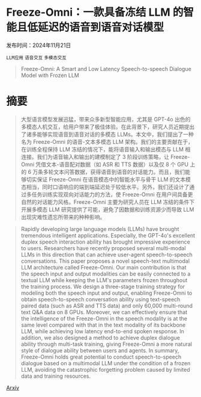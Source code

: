 # Freeze-Omni：一款具备冻结 LLM 的智能且低延迟的语音到语音对话模型

发布时间：2024年11月21日

`LLM应用` `语音交互` `多模态交互`

> Freeze-Omni: A Smart and Low Latency Speech-to-speech Dialogue Model with Frozen LLM

# 摘要

> 大型语言模型发展迅猛，带来众多新型智能应用，尤其是 GPT-4o 出色的多模态人机交互，给用户带来了极佳体验。在此背景下，研究人员近期提出了诸多能够实现语音到语音对话的多模态 LLMs。本文中，我们提出了一种名为 Freeze-Omni 的语音-文本多模态 LLM 架构。我们的主要贡献在于，在训练全程保持 LLM 冻结的情况下，能将语音输入和输出模态与 LLM 相连接。我们为语音输入和输出的建模制定了 3 阶段训练策略，让 Freeze-Omni 凭借文本-语音配对数据（如 ASR 和 TTS 数据）以及仅 8 个 GPU 上的 6 万条多轮文本问答数据，获得语音到语音的对话能力。而且，我们能够切实保证 Freeze-Omni 在语音模态中的智能水平与骨干 LLM 的文本模态相当，同时口语响应的端到端延迟处于较低水平。另外，我们还设计了通过多任务训练实现双向对话能力的方法，使 Freeze-Omni 在用户间具备更自然的对话能力风格。Freeze-Omni 主要为研究人员在 LLM 冻结的条件下开展多模态 LLM 研究提供了可能，避免了因数据和训练资源少而导致 LLM 出现灾难性遗忘所带来的种种影响。

> Rapidly developing large language models (LLMs) have brought tremendous intelligent applications. Especially, the GPT-4o's excellent duplex speech interaction ability has brought impressive experience to users. Researchers have recently proposed several multi-modal LLMs in this direction that can achieve user-agent speech-to-speech conversations. This paper proposes a novel speech-text multimodal LLM architecture called Freeze-Omni. Our main contribution is that the speech input and output modalities can be easily connected to a textual LLM while keeping the LLM's parameters frozen throughout the training process. We design a three-stage training strategy for modeling both the speech input and output, enabling Freeze-Omni to obtain speech-to-speech conversation ability using text-speech paired data (such as ASR and TTS data) and only 60,000 multi-round text Q&A data on 8 GPUs. Moreover, we can effectively ensure that the intelligence of the Freeze-Omni in the speech modality is at the same level compared with that in the text modality of its backbone LLM, while achieving low latency end-to-end spoken response. In addition, we also designed a method to achieve duplex dialogue ability through multi-task training, giving Freeze-Omni a more natural style of dialogue ability between users and agents. In summary, Freeze-Omni holds great potential to conduct speech-to-speech dialogue based on a multimodal LLM under the condition of a frozen LLM, avoiding the catastrophic forgetting problem caused by limited data and training resources.

[Arxiv](https://arxiv.org/abs/2411.00774)